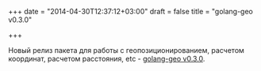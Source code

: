+++
date = "2014-04-30T12:37:12+03:00"
draft = false
title = "golang-geo v0.3.0"

+++

<p>Новый релиз пакета для работы с геопозиционированием, расчетом координат, расчетом&nbsp;расстояния, etc&nbsp;- <a href="https://github.com/kellydunn/golang-geo">golang-geo v0.3.0</a>.</p>

